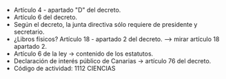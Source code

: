 - Artículo 4 - apartado "D" del decreto.
- Artículo 6 del decreto.
- Según el decreto, la junta directiva sólo requiere de presidente y secretario.
- ¿Libros físicos? Artículo 18 - apartado 2 del decreto. --> mirar artículo 18 apartado 2.
- Artículo 6 de la ley -> contenido de los estatutos.
- Declaración de interés público de Canarias -> artículo 76 del decreto.
- Código de actividad: 1112 CIENCIAS
